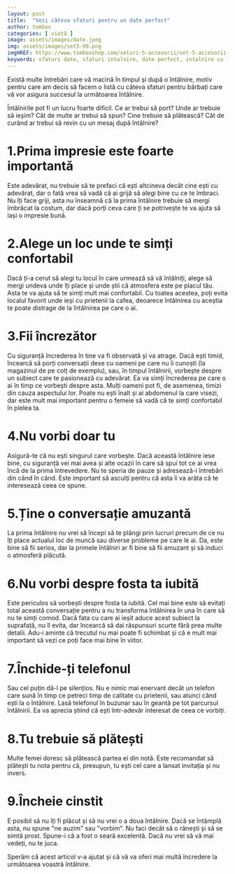 ```yaml
---
layout: post
title:  "Vezi câteva sfaturi pentru un date perfect"
author: tombox
categories: [ viață ]
image: assets/images/date.jpeg
img: assets/images/set5-99.png
imgHREF: https://www.tomboxshop.com/seturi-5-accesorii/set-5-accesorii-6.html
keywords: sfaturi date, sfaturi intalnire, date perfect, intalnire cu fete, prima impresie, iubire, conversatie amuzanta, cine plateste
---
```


Există multe întrebări care vă macină în timpul și după o întâlnire, motiv pentru care am decis să facem o listă cu câteva sfaturi pentru bărbați care vă vor asigura succesul la următoarea întâlnire.

Întâlnirile pot fi un lucru foarte dificil. Ce ar trebui să port? Unde ar trebuie să ieșim? Cât de multe ar trebui să spun? Cine trebuie să plătească? Cât de curând ar trebui să revin cu un mesaj după întâlnire?

# 1.Prima impresie este foarte importantă

 Este adevărat, nu trebuie să te prefaci că ești altcineva decât cine ești cu adevărat, dar o fată vrea să vadă că ai grijă să alegi bine cu ce te îmbraci. Nu îți face griji, asta nu înseamnă că la prima întâlnire trebuie să mergi îmbrăcat la costum, dar dacă porți ceva care ți se potrivește te va ajuta să lași o impresie bună.

# 2.Alege un loc unde te simți confortabil

Dacă ți-a cerut să alegi tu locul în care urmează să vă întâlniți, alege să mergi undeva unde îți place și unde știi că atmosfera este pe placul tău. Asta te va ajuta să te simți mult mai confortabil. Cu toatea acestea, poți evita localul favorit unde ieși cu prietenii la cafea, deoarece întâlnirea cu aceștia te poate distrage de la întâlnirea pe care o ai.

# 3.Fii încrezător

Cu siguranță încrederea în tine va fi observată și va atrage. Dacă ești timid, încearcă să porți conversații dese cu oameni pe care nu îi cunoști (la magazinul de pe colț de exemplu), sau, în timpul întâlnirii, vorbește despre un subiect care te pasionează cu adevărat. Ea va simți încrederea pe care o ai în timp ce vorbești despre asta. Mulți oameni pot fi, de asemenea, timizi din cauza aspectului lor. Poate nu ești înalt și ai abdomenul la care visezi, dar este mult mai important pentru o femeie să vadă că te simți confortabil în pielea ta.

# 4.Nu vorbi doar tu

Asigură-te că nu ești singurul care vorbește. Dacă această întâlnire iese bine, cu siguranță vei mai avea și alte ocazii în care să spui tot ce ai vrea
încă de la prima întrevedere. Nu te speria de pauze și adresează-i întrebări din când în când. Este important să asculți pentru că asta îi va arăta că te interesează ceea ce spune.

# 5.Ține o conversație amuzantă

La prima întâlnire nu vrei să începi să te plângi prin lucruri precum de ce nu îți place actualul loc de muncă sau diverse probleme pe care le ai. Da, este bine să fii serios, dar la primele întâlniri ar fi bine să fii amuzant și să induci o atmosferă plăcută.

# 6.Nu vorbi despre fosta ta iubită

Este periculos să vorbești despre fosta ta iubită. Cel mai bine este să evitați total această conversație pentru a nu transforma întâlnirea în una în care să nu te simți comod. Dacă fata cu care ai ieșit aduce acest subiect la suprafață, nu îl evita, dar încearcă să dai răspunsuri scurte fără prea multe detalii. Adu-i aminte că trecutul nu mai poate fi schimbat și că e mult mai important să vezi ce poți face mai bine în viitor.

# 7.Închide-ți telefonul

Sau cel puțin dă-l pe silențios. Nu e nimic mai enervant decât un telefon care sună în timp ce petreci timp de calitate cu prietenii, sau atunci când ești la o întâlnire. Lasă telefonul în buzunar sau în geantă pe tot parcursul întâlnirii. Ea va aprecia știind că ești într-adevăr interesat de ceea ce vorbiți.

# 8.Tu trebuie să plătești

Multe femei doresc să plătească partea ei din notă. Este recomandat să plătești tu nota pentru că, presupun, tu ești cel care a lansat invitația și nu invers.

# 9.Încheie cinstit

E posibil să nu îți fi plăcut și să nu vrei o a doua întâlnire. Dacă se întâmplă asta, nu spune "ne auzim" sau "vorbim". Nu faci decât să o rănești și să se simtă prost. Spune-i că a fost o seară excelentă. Dacă nu vrei să vă mai vedeți, nu te juca.

Sperăm că acest articol v-a ajutat și că vă va oferi mai multă încredere la următoarea voastră întâlnire.
